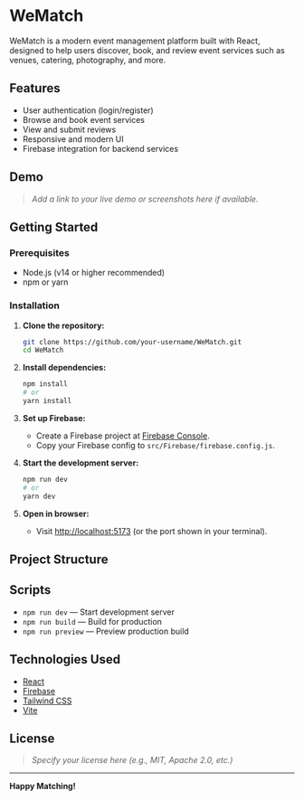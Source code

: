 # WeMatch

WeMatch is a modern event management platform built with React, designed to help users discover, book, and review event services such as venues, catering, photography, and more.

## Features

- User authentication (login/register)
- Browse and book event services
- View and submit reviews
- Responsive and modern UI
- Firebase integration for backend services

## Demo

> _Add a link to your live demo or screenshots here if available._

## Getting Started

### Prerequisites

- Node.js (v14 or higher recommended)
- npm or yarn

### Installation

1. **Clone the repository:**
   ```bash
   git clone https://github.com/your-username/WeMatch.git
   cd WeMatch
   ```

2. **Install dependencies:**
   ```bash
   npm install
   # or
   yarn install
   ```

3. **Set up Firebase:**
   - Create a Firebase project at [Firebase Console](https://console.firebase.google.com/).
   - Copy your Firebase config to `src/Firebase/firebase.config.js`.

4. **Start the development server:**
   ```bash
   npm run dev
   # or
   yarn dev
   ```

5. **Open in browser:**
   - Visit [http://localhost:5173](http://localhost:5173) (or the port shown in your terminal).

## Project Structure

## Scripts

- `npm run dev` — Start development server
- `npm run build` — Build for production
- `npm run preview` — Preview production build

## Technologies Used

- [React](https://react.dev/)
- [Firebase](https://firebase.google.com/)
- [Tailwind CSS](https://tailwindcss.com/)
- [Vite](https://vitejs.dev/)

## License

> _Specify your license here (e.g., MIT, Apache 2.0, etc.)_

---

**Happy Matching!**
